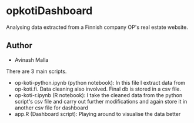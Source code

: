 # opkotiDashboard
Analysing data extracted from a Finnish company OP's real estate website.

## Author
- Avinash Malla

There are 3 main scripts.
- op-koti-python.ipynb (python notebook): In this file I extract data from op-koti.fi. Data cleaning also involved. Final db is stored in a csv file.
- op-koti-r.ipynb (R notebook): I take the cleaned data from the python script's csv file and carry out further modifications and again store it in another csv file for dashboard
- app.R (Dashboard script): Playing around to visualise the data better
